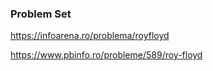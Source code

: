 ### Problem Set

https://infoarena.ro/problema/royfloyd

https://www.pbinfo.ro/probleme/589/roy-floyd

